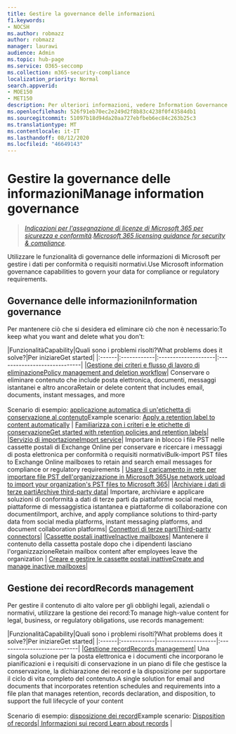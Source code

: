 ```yaml
---
title: Gestire la governance delle informazioni
f1.keywords:
- NOCSH
ms.author: robmazz
author: robmazz
manager: laurawi
audience: Admin
ms.topic: hub-page
ms.service: O365-seccomp
ms.collection: m365-security-compliance
localization_priority: Normal
search.appverid:
- MOE150
- MET150
description: Per ulteriori informazioni, vedere Information Governance in Microsoft 365.
ms.openlocfilehash: 526f91eb70ec2e249d2f8b83c4238f0f43584db1
ms.sourcegitcommit: 51097b18d94da20aa727ebfbeb6ec84c263b25c3
ms.translationtype: MT
ms.contentlocale: it-IT
ms.lasthandoff: 08/12/2020
ms.locfileid: "46649143"
---
```

# <a name="manage-information-governance"></a><span data-ttu-id="44cf1-103">Gestire la governance delle informazioni</span><span class="sxs-lookup"><span data-stu-id="44cf1-103">Manage information governance</span></span>

><span data-ttu-id="44cf1-104">*[Indicazioni per l'assegnazione di licenze di Microsoft 365 per sicurezza e conformità](https://aka.ms/ComplianceSD).*</span><span class="sxs-lookup"><span data-stu-id="44cf1-104">*[Microsoft 365 licensing guidance for security & compliance](https://aka.ms/ComplianceSD).*</span></span>

<span data-ttu-id="44cf1-105">Utilizzare le funzionalità di governance delle informazioni di Microsoft per gestire i dati per conformità o requisiti normativi.</span><span class="sxs-lookup"><span data-stu-id="44cf1-105">Use Microsoft information governance capabilities to govern your data for compliance or regulatory requirements.</span></span>

## <a name="information-governance"></a><span data-ttu-id="44cf1-106">Governance delle informazioni</span><span class="sxs-lookup"><span data-stu-id="44cf1-106">Information governance</span></span>

<span data-ttu-id="44cf1-107">Per mantenere ciò che si desidera ed eliminare ciò che non è necessario:</span><span class="sxs-lookup"><span data-stu-id="44cf1-107">To keep what you want and delete what you don't:</span></span>
 
|<span data-ttu-id="44cf1-108">Funzionalità</span><span class="sxs-lookup"><span data-stu-id="44cf1-108">Capability</span></span>|<span data-ttu-id="44cf1-109">Quali sono i problemi risolti?</span><span class="sxs-lookup"><span data-stu-id="44cf1-109">What problems does it solve?</span></span>|<span data-ttu-id="44cf1-110">Per iniziare</span><span class="sxs-lookup"><span data-stu-id="44cf1-110">Get started</span></span>|
|:------|:------------|:--------------------|:-----------------------------|
|[<span data-ttu-id="44cf1-111">Gestione dei criteri e flusso di lavoro di eliminazione</span><span class="sxs-lookup"><span data-stu-id="44cf1-111">Policy management and deletion workflow</span></span>](retention.md)| <span data-ttu-id="44cf1-112">Conservare o eliminare contenuto che include posta elettronica, documenti, messaggi istantanei e altro ancora</span><span class="sxs-lookup"><span data-stu-id="44cf1-112">Retain or delete content that includes email, documents, instant messages, and more</span></span> <br /><br /><span data-ttu-id="44cf1-113">Scenario di esempio: [applicazione automatica di un'etichetta di conservazione al contenuto](apply-retention-labels-automatically.md)</span><span class="sxs-lookup"><span data-stu-id="44cf1-113">Example scenario: [Apply a retention label to content automatically](apply-retention-labels-automatically.md)</span></span> | [<span data-ttu-id="44cf1-114">Familiarizza con i criteri e le etichette di conservazione</span><span class="sxs-lookup"><span data-stu-id="44cf1-114">Get started with retention policies and retention labels</span></span>](get-started-with-retention.md)|
|[<span data-ttu-id="44cf1-115">Servizio di importazione</span><span class="sxs-lookup"><span data-stu-id="44cf1-115">Import service</span></span>](importing-pst-files-to-office-365.md)| <span data-ttu-id="44cf1-116">Importare in blocco i file PST nelle cassette postali di Exchange Online per conservare e ricercare i messaggi di posta elettronica per conformità o requisiti normativi</span><span class="sxs-lookup"><span data-stu-id="44cf1-116">Bulk-import PST files to Exchange Online mailboxes to retain and search email messages for compliance or regulatory requirements</span></span> | [<span data-ttu-id="44cf1-117">Usare il caricamento in rete per importare file PST dell'organizzazione in Microsoft 365</span><span class="sxs-lookup"><span data-stu-id="44cf1-117">Use network upload to import your organization's PST files to Microsoft 365</span></span>](use-network-upload-to-import-pst-files.md)|
|[<span data-ttu-id="44cf1-118">Archiviare i dati di terze parti</span><span class="sxs-lookup"><span data-stu-id="44cf1-118">Archive third-party data</span></span>](archiving-third-party-data.md)| <span data-ttu-id="44cf1-119">Importare, archiviare e applicare soluzioni di conformità a dati di terze parti da piattaforme social media, piattaforme di messaggistica istantanea e piattaforme di collaborazione con documenti</span><span class="sxs-lookup"><span data-stu-id="44cf1-119">Import, archive, and apply compliance solutions to third-party data from social media platforms, instant messaging platforms, and document collaboration platforms</span></span>| [<span data-ttu-id="44cf1-120">Connettori di terze parti</span><span class="sxs-lookup"><span data-stu-id="44cf1-120">Third-party connectors</span></span>](archiving-third-party-data.md#third-party-data-connectors)|
|[<span data-ttu-id="44cf1-121">Cassette postali inattive</span><span class="sxs-lookup"><span data-stu-id="44cf1-121">Inactive mailboxes</span></span>](inactive-mailboxes-in-office-365.md)| <span data-ttu-id="44cf1-122">Mantenere il contenuto della cassetta postale dopo che i dipendenti lasciano l'organizzazione</span><span class="sxs-lookup"><span data-stu-id="44cf1-122">Retain mailbox content after employees leave the organization</span></span> | [<span data-ttu-id="44cf1-123">Creare e gestire le cassette postali inattive</span><span class="sxs-lookup"><span data-stu-id="44cf1-123">Create and manage inactive mailboxes</span></span>](create-and-manage-inactive-mailboxes.md)|

## <a name="records-management"></a><span data-ttu-id="44cf1-124">Gestione dei record</span><span class="sxs-lookup"><span data-stu-id="44cf1-124">Records management</span></span>

<span data-ttu-id="44cf1-125">Per gestire il contenuto di alto valore per gli obblighi legali, aziendali o normativi, utilizzare la gestione dei record:</span><span class="sxs-lookup"><span data-stu-id="44cf1-125">To manage high-value content for legal, business, or regulatory obligations, use records management:</span></span>

|<span data-ttu-id="44cf1-126">Funzionalità</span><span class="sxs-lookup"><span data-stu-id="44cf1-126">Capability</span></span>|<span data-ttu-id="44cf1-127">Quali sono i problemi risolti?</span><span class="sxs-lookup"><span data-stu-id="44cf1-127">What problems does it solve?</span></span>|<span data-ttu-id="44cf1-128">Per iniziare</span><span class="sxs-lookup"><span data-stu-id="44cf1-128">Get started</span></span>|
|:------|:------------|---------------------|:----------------------------|
|[<span data-ttu-id="44cf1-129">Gestione record</span><span class="sxs-lookup"><span data-stu-id="44cf1-129">Records management</span></span>](records-management.md)| <span data-ttu-id="44cf1-130">Una singola soluzione per la posta elettronica e i documenti che incorporano le pianificazioni e i requisiti di conservazione in un piano di file che gestisce la conservazione, la dichiarazione dei record e la disposizione per supportare il ciclo di vita completo del contenuto.</span><span class="sxs-lookup"><span data-stu-id="44cf1-130">A single solution for email and documents that incorporates retention schedules and requirements into a file plan that manages retention, records declaration, and disposition, to support the full lifecycle of your content</span></span> <br /><br /><span data-ttu-id="44cf1-131">Scenario di esempio: [disposizione dei record](disposition.md#disposition-of-records)</span><span class="sxs-lookup"><span data-stu-id="44cf1-131">Example scenario: [Disposition of records](disposition.md#disposition-of-records)</span></span>|[<span data-ttu-id="44cf1-132"> Informazioni sui record</span><span class="sxs-lookup"><span data-stu-id="44cf1-132"> Learn about records</span></span>](records.md) |


